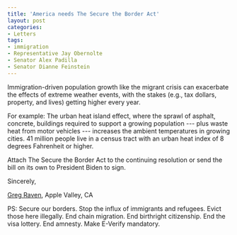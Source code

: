 ```yaml
---
title: 'America needs The Secure the Border Act'
layout: post
categories:
- Letters
tags:
- immigration
- Representative Jay Obernolte
- Senator Alex Padilla
- Senator Dianne Feinstein
---
```


Immigration-driven population growth like the migrant crisis can exacerbate the effects of extreme weather events, with the stakes (e.g., tax dollars, property, and lives) getting higher every year.

For example: The urban heat island effect, where the sprawl of asphalt, concrete, buildings required to support a growing population --- plus waste heat from motor vehicles --- increases the ambient temperatures in growing cities. 41 million people live in a census tract with an urban heat index of 8 degrees Fahrenheit or higher.

Attach The Secure the Border Act to the continuing resolution or send the bill on its own to President Biden to sign.

Sincerely,

[Greg Raven](https://www.gregraven.org/), Apple Valley, CA

PS: Secure our borders. Stop the influx of immigrants and refugees. Evict those here illegally. End chain migration. End birthright citizenship. End the visa lottery. End amnesty. Make E-Verify mandatory.